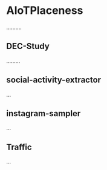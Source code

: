 # AIoTPlaceness

..........

## DEC-Study

.........

## social-activity-extractor

...

## instagram-sampler

...

## Traffic

...
